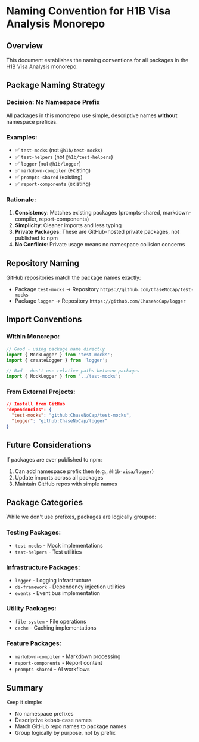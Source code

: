 # Naming Convention for H1B Visa Analysis Monorepo

## Overview

This document establishes the naming conventions for all packages in the H1B Visa Analysis monorepo.

## Package Naming Strategy

### Decision: No Namespace Prefix

All packages in this monorepo use simple, descriptive names **without** namespace prefixes.

### Examples:
- ✅ `test-mocks` (not `@h1b/test-mocks`)
- ✅ `test-helpers` (not `@h1b/test-helpers`)
- ✅ `logger` (not `@h1b/logger`)
- ✅ `markdown-compiler` (existing)
- ✅ `prompts-shared` (existing)
- ✅ `report-components` (existing)

### Rationale:
1. **Consistency**: Matches existing packages (prompts-shared, markdown-compiler, report-components)
2. **Simplicity**: Cleaner imports and less typing
3. **Private Packages**: These are GitHub-hosted private packages, not published to npm
4. **No Conflicts**: Private usage means no namespace collision concerns

## Repository Naming

GitHub repositories match the package names exactly:
- Package `test-mocks` → Repository `https://github.com/ChaseNoCap/test-mocks`
- Package `logger` → Repository `https://github.com/ChaseNoCap/logger`

## Import Conventions

### Within Monorepo:
```typescript
// Good - using package name directly
import { MockLogger } from 'test-mocks';
import { createLogger } from 'logger';

// Bad - don't use relative paths between packages
import { MockLogger } from '../test-mocks';
```

### From External Projects:
```json
// Install from GitHub
"dependencies": {
  "test-mocks": "github:ChaseNoCap/test-mocks",
  "logger": "github:ChaseNoCap/logger"
}
```

## Future Considerations

If packages are ever published to npm:
1. Can add namespace prefix then (e.g., `@h1b-visa/logger`)
2. Update imports across all packages
3. Maintain GitHub repos with simple names

## Package Categories

While we don't use prefixes, packages are logically grouped:

### Testing Packages:
- `test-mocks` - Mock implementations
- `test-helpers` - Test utilities

### Infrastructure Packages:
- `logger` - Logging infrastructure
- `di-framework` - Dependency injection utilities
- `events` - Event bus implementation

### Utility Packages:
- `file-system` - File operations
- `cache` - Caching implementations

### Feature Packages:
- `markdown-compiler` - Markdown processing
- `report-components` - Report content
- `prompts-shared` - AI workflows

## Summary

Keep it simple:
- No namespace prefixes
- Descriptive kebab-case names
- Match GitHub repo names to package names
- Group logically by purpose, not by prefix